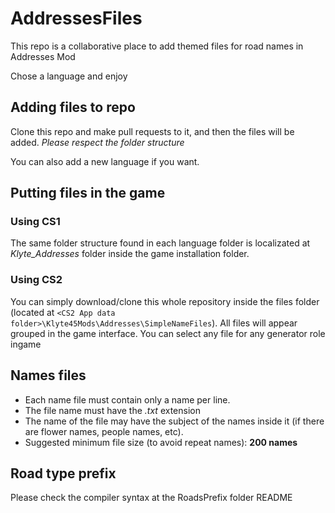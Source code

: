 # AddressesFiles

This repo is a collaborative place to add themed files for road names in Addresses Mod

Chose a language and enjoy

## Adding files to repo

Clone this repo and make pull requests to it, and then the files will be added. *Please respect the folder structure*

You can also add a new language if you want.

## Putting files in the game

### Using CS1
The same folder structure found in each language folder is localizated at *Klyte_Addresses* folder inside the game installation folder.

### Using CS2
You can simply download/clone this whole repository inside the files folder (located at `<CS2 App data folder>\Klyte45Mods\Addresses\SimpleNameFiles`). All files will appear grouped in the game interface.
You can select any file for any generator role ingame

## Names files
* Each name file must contain only a name per line.
* The file name must have the *.txt* extension
* The name of the file may have the subject of the names inside it (if there are flower names, people names, etc).
* Suggested minimum file size (to avoid repeat names): **200 names**

## Road type prefix

Please check the compiler syntax at the RoadsPrefix folder README
